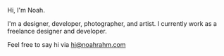 Hi, I'm Noah.

I'm a designer, developer, photographer, and artist. I currently work as a freelance designer and developer.

Feel free to say hi via hi@noahrahm.com
